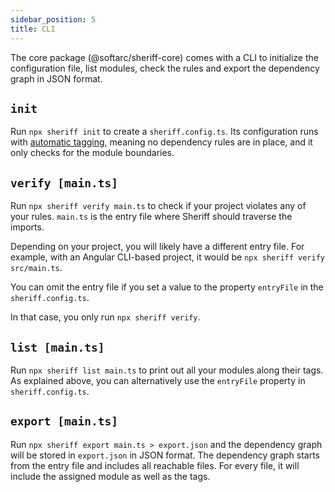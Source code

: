```yaml
---
sidebar_position: 5
title: CLI
---
```


The core package (@softarc/sheriff-core) comes with a CLI to initialize the configuration file, list modules, check the rules and export the dependency graph in JSON format.

## `init`

Run `npx sheriff init` to create a `sheriff.config.ts`. Its configuration runs with [automatic tagging](./dependency-rules#automatic-tagging), meaning no dependency rules are in place, and it only checks for the module boundaries.

## `verify [main.ts]`

Run `npx sheriff verify main.ts` to check if your project violates any of your rules. `main.ts` is the entry file where Sheriff should traverse the imports.

Depending on your project, you will likely have a different entry file. For example, with an Angular CLI-based project, it would be `npx sheriff verify src/main.ts`.

You can omit the entry file if you set a value to the property `entryFile` in the `sheriff.config.ts`.

In that case, you only run `npx sheriff verify`.

## `list [main.ts]`

Run `npx sheriff list main.ts` to print out all your modules along their tags. As explained above, you can alternatively use the `entryFile` property in `sheriff.config.ts`.

## `export [main.ts]`

Run `npx sheriff export main.ts > export.json` and the dependency graph will be stored in `export.json` in JSON format. The dependency graph starts from the entry file and includes all reachable files. For every file, it will include the assigned module as well as the tags.
